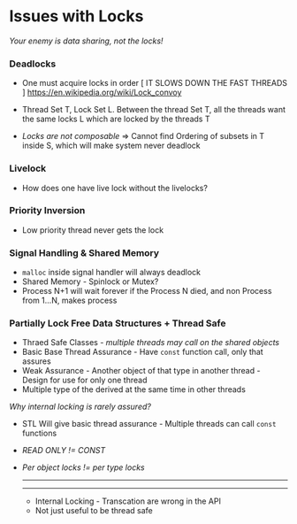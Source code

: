 # Issues with Locks 
_Your enemy is data sharing, not the locks!_

### Deadlocks 

* One must acquire locks in order [ IT SLOWS DOWN THE FAST THREADS ] 
https://en.wikipedia.org/wiki/Lock_convoy

* Thread Set T, Lock Set L. Between the thread Set T, all the threads want the same locks L which are locked by the threads T
* _Locks are not composable_ => Cannot find Ordering of subsets in T inside S, which will make system never deadlock 

### Livelock 
* How does one have live lock without the livelocks? 
  
  
### Priority Inversion 
* Low priority thread never gets the lock 

### Signal Handling & Shared Memory 
* `malloc` inside signal handler will always deadlock 
* Shared Memory - Spinlock or Mutex? 
* Process N+1 will wait forever if the Process N died, and non Process from 1...N, makes process 


### Partially Lock Free Data Structures + Thread Safe 

* Thraed Safe Classes - _multiple threads may call on the shared objects_
* Basic Base Thread Assurance - Have `const` function call, only that assures 
* Weak Assurance - Another object of that type in another thread - Design for use for only one thread 
* Multiple type of the derived at the same time in other threads 

_Why internal locking is rarely assured?_

* STL Will give basic thread assurance - Multiple threads can call `const` functions 
* *READ ONLY != CONST* 
* *Per object locks != per type locks*
  
  
  --------------------------------------------------------------------------------------------------------------------------------------------------------
  --------------------------------------------------------------------------------------------------------------------------------------------------------
  
  * Internal Locking - Transcation are wrong in the API
  * Not just useful to be thread safe 



